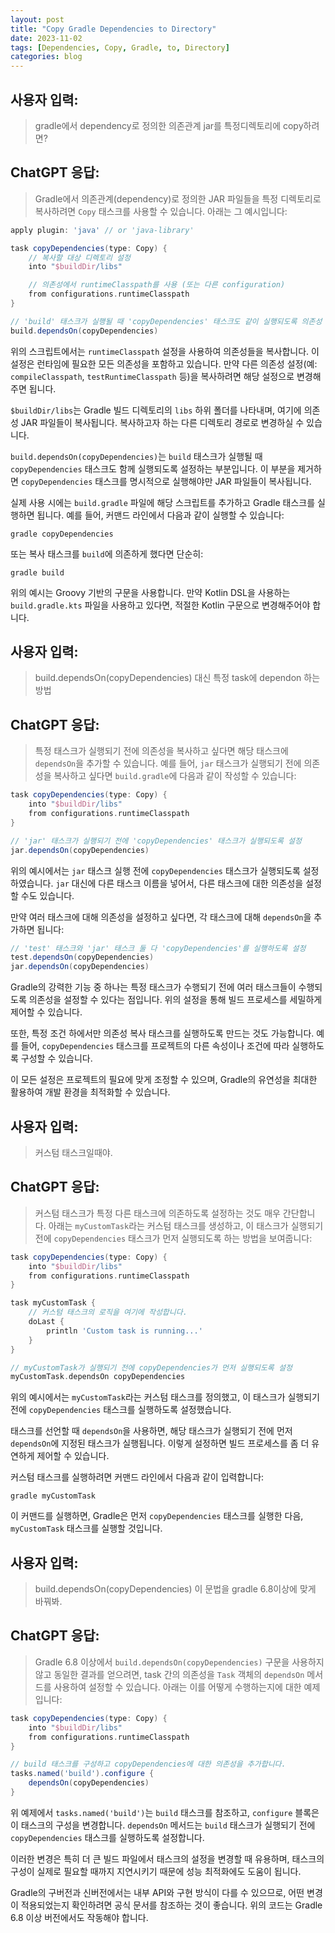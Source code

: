 ```yaml
---
layout: post
title: "Copy Gradle Dependencies to Directory"
date: 2023-11-02
tags: [Dependencies, Copy, Gradle, to, Directory]
categories: blog
---
```


## 사용자 입력:
> gradle에서  dependency로 정의한 의존관계 jar를 특정디렉토리에 copy하려면?

## ChatGPT 응답:
> Gradle에서 의존관계(dependency)로 정의한 JAR 파일들을 특정 디렉토리로 복사하려면 `Copy` 태스크를 사용할 수 있습니다. 아래는 그 예시입니다:

```groovy
apply plugin: 'java' // or 'java-library'

task copyDependencies(type: Copy) {
    // 복사할 대상 디렉토리 설정
    into "$buildDir/libs"

    // 의존성에서 runtimeClasspath를 사용 (또는 다른 configuration)
    from configurations.runtimeClasspath
}

// 'build' 태스크가 실행될 때 'copyDependencies' 태스크도 같이 실행되도록 의존성 추가
build.dependsOn(copyDependencies)
```

위의 스크립트에서는 `runtimeClasspath` 설정을 사용하여 의존성들을 복사합니다. 이 설정은 런타임에 필요한 모든 의존성을 포함하고 있습니다. 만약 다른 의존성 설정(예: `compileClasspath`, `testRuntimeClasspath` 등)을 복사하려면 해당 설정으로 변경해주면 됩니다.

`$buildDir/libs`는 Gradle 빌드 디렉토리의 `libs` 하위 폴더를 나타내며, 여기에 의존성 JAR 파일들이 복사됩니다. 복사하고자 하는 다른 디렉토리 경로로 변경하실 수 있습니다.

`build.dependsOn(copyDependencies)`는 `build` 태스크가 실행될 때 `copyDependencies` 태스크도 함께 실행되도록 설정하는 부분입니다. 이 부분을 제거하면 `copyDependencies` 태스크를 명시적으로 실행해야만 JAR 파일들이 복사됩니다.

실제 사용 시에는 `build.gradle` 파일에 해당 스크립트를 추가하고 Gradle 태스크를 실행하면 됩니다. 예를 들어, 커맨드 라인에서 다음과 같이 실행할 수 있습니다:

```shell
gradle copyDependencies
```

또는 복사 태스크를 `build`에 의존하게 했다면 단순히:

```shell
gradle build
```

위의 예시는 Groovy 기반의 구문을 사용합니다. 만약 Kotlin DSL을 사용하는 `build.gradle.kts` 파일을 사용하고 있다면, 적절한 Kotlin 구문으로 변경해주어야 합니다.

## 사용자 입력:
> build.dependsOn(copyDependencies) 대신 특정 task에 dependon 하는 방법

## ChatGPT 응답:
> 특정 태스크가 실행되기 전에 의존성을 복사하고 싶다면 해당 태스크에 `dependsOn`을 추가할 수 있습니다. 예를 들어, `jar` 태스크가 실행되기 전에 의존성을 복사하고 싶다면 `build.gradle`에 다음과 같이 작성할 수 있습니다:

```groovy
task copyDependencies(type: Copy) {
    into "$buildDir/libs"
    from configurations.runtimeClasspath
}

// 'jar' 태스크가 실행되기 전에 'copyDependencies' 태스크가 실행되도록 설정
jar.dependsOn(copyDependencies)
```

위의 예시에서는 `jar` 태스크 실행 전에 `copyDependencies` 태스크가 실행되도록 설정하였습니다. `jar` 대신에 다른 태스크 이름을 넣어서, 다른 태스크에 대한 의존성을 설정할 수도 있습니다.

만약 여러 태스크에 대해 의존성을 설정하고 싶다면, 각 태스크에 대해 `dependsOn`을 추가하면 됩니다:

```groovy
// 'test' 태스크와 'jar' 태스크 둘 다 'copyDependencies'를 실행하도록 설정
test.dependsOn(copyDependencies)
jar.dependsOn(copyDependencies)
```

Gradle의 강력한 기능 중 하나는 특정 태스크가 수행되기 전에 여러 태스크들이 수행되도록 의존성을 설정할 수 있다는 점입니다. 위의 설정을 통해 빌드 프로세스를 세밀하게 제어할 수 있습니다.

또한, 특정 조건 하에서만 의존성 복사 태스크를 실행하도록 만드는 것도 가능합니다. 예를 들어, `copyDependencies` 태스크를 프로젝트의 다른 속성이나 조건에 따라 실행하도록 구성할 수 있습니다. 

이 모든 설정은 프로젝트의 필요에 맞게 조정할 수 있으며, Gradle의 유연성을 최대한 활용하여 개발 환경을 최적화할 수 있습니다.

## 사용자 입력:
> 커스텀 태스크일때야.

## ChatGPT 응답:
> 커스텀 태스크가 특정 다른 태스크에 의존하도록 설정하는 것도 매우 간단합니다. 아래는 `myCustomTask`라는 커스텀 태스크를 생성하고, 이 태스크가 실행되기 전에 `copyDependencies` 태스크가 먼저 실행되도록 하는 방법을 보여줍니다:

```groovy
task copyDependencies(type: Copy) {
    into "$buildDir/libs"
    from configurations.runtimeClasspath
}

task myCustomTask {
    // 커스텀 태스크의 로직을 여기에 작성합니다.
    doLast {
        println 'Custom task is running...'
    }
}

// myCustomTask가 실행되기 전에 copyDependencies가 먼저 실행되도록 설정
myCustomTask.dependsOn copyDependencies
```

위의 예시에서는 `myCustomTask`라는 커스텀 태스크를 정의했고, 이 태스크가 실행되기 전에 `copyDependencies` 태스크를 실행하도록 설정했습니다. 

태스크를 선언할 때 `dependsOn`을 사용하면, 해당 태스크가 실행되기 전에 먼저 `dependsOn`에 지정된 태스크가 실행됩니다. 이렇게 설정하면 빌드 프로세스를 좀 더 유연하게 제어할 수 있습니다.

커스텀 태스크를 실행하려면 커맨드 라인에서 다음과 같이 입력합니다:

```shell
gradle myCustomTask
```

이 커맨드를 실행하면, Gradle은 먼저 `copyDependencies` 태스크를 실행한 다음, `myCustomTask` 태스크를 실행할 것입니다.

## 사용자 입력:
> build.dependsOn(copyDependencies) 이 문법을 gradle 6.8이상에 맞게 바꿔봐.

## ChatGPT 응답:
> Gradle 6.8 이상에서 `build.dependsOn(copyDependencies)` 구문을 사용하지 않고 동일한 결과를 얻으려면, task 간의 의존성을 `Task` 객체의 `dependsOn` 메서드를 사용하여 설정할 수 있습니다. 아래는 이를 어떻게 수행하는지에 대한 예제입니다:

```groovy
task copyDependencies(type: Copy) {
    into "$buildDir/libs"
    from configurations.runtimeClasspath
}

// build 태스크를 구성하고 copyDependencies에 대한 의존성을 추가합니다.
tasks.named('build').configure {
    dependsOn(copyDependencies)
}
```

위 예제에서 `tasks.named('build')`는 `build` 태스크를 참조하고, `configure` 블록은 이 태스크의 구성을 변경합니다. `dependsOn` 메서드는 `build` 태스크가 실행되기 전에 `copyDependencies` 태스크를 실행하도록 설정합니다.

이러한 변경은 특히 더 큰 빌드 파일에서 태스크의 설정을 변경할 때 유용하며, 태스크의 구성이 실제로 필요할 때까지 지연시키기 때문에 성능 최적화에도 도움이 됩니다.

Gradle의 구버전과 신버전에서는 내부 API와 구현 방식이 다를 수 있으므로, 어떤 변경이 적용되었는지 확인하려면 공식 문서를 참조하는 것이 좋습니다. 위의 코드는 Gradle 6.8 이상 버전에서도 작동해야 합니다.

